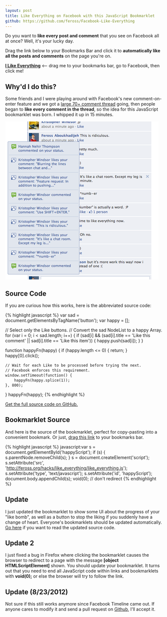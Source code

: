 ```yaml
---
layout: post
title: Like Everything on Facebook with this JavaScript Bookmarklet
github: https://github.com/feross/Facebook-Like-Everything
---
```


Do you want to **like every post and comment** that you see on Facebook all at once? Well, it's your lucky day.

Drag the link below to your Bookmarks Bar and click it to **automatically like all the posts and comments** on the page you're on.

<strong><a href="javascript:var s=document.getElementById('happyScript');if(s){s.parentNode.removeChild(s);} s=document.createElement('script');s.setAttribute('src','http://feross.org/hacks/like_everything/like_everything.js');s.setAttribute('type','text/javascript');s.setAttribute('id','happyScript');document.body.appendChild(s);void(0);">I Like Everything</a></strong> <-- drag me to your bookmarks bar, go to Facebook, then click me!

## Why'd I do this?

Some friends and I were playing around with Facebook's new comment-on-enter feature and we got a [large 70+ comment thread](https://www.facebook.com/ferossa/posts/1918353562356) going, then people began to **like every comment in the thread**, so the idea for this JavaScript bookmarklet was born. I whipped it up in 15 minutes.

![Facebook Like Bomb - Tons of notifications.](/images/like-bomb.png)

## Source Code

If you are curious how this works, here is the abbreviated source code:

{% highlight javascript %}
var sad = document.getElementsByTagName('button');
var happy = [];

// Select only the Like buttons.
// Convert the sad NodeList to a happy Array.
for (var i = 0; i < sad.length; i++) {
    if (sad[i] && (sad[i].title == 'Like this comment' || sad[i].title == 'Like this item')) {
        happy.push(sad[i]);
    }
}

function happyFn(happy) {
    if (happy.length <= 0) {
        return;
    }
    happy[0].click();

    // Wait for each Like to be processed before trying the next.
    // Facebook enforces this requirement.
    window.setTimeout(function() {
        happyFn(happy.splice(1));
    }, 800);
}
happyFn(happy);
{% endhighlight %}

[Get the full source code on GitHub.](https://github.com/feross/Facebook-Like-Everything)

## Bookmarklet Source

And here is the source of the bookmarklet, perfect for copy-pasting into a convenient bookmark. Or just, <a title="I Like Everything" href="javascript:var s=document.getElementById('happyScript');if(s){s.parentNode.removeChild(s);} s=document.createElement('script');s.setAttribute('src','http://feross.org/hacks/like_everything/like_everything.js'); s.setAttribute('type','text/javascript');s.setAttribute('id','happyScript');document.body.appendChild(s);void(0);">drag this link</a> to your bookmarks bar.

{% highlight javascript %}
javascript:var s = document.getElementById('happyScript');
if (s) {
    s.parentNode.removeChild(s);
}
s = document.createElement('script');
s.setAttribute('src', 'http://feross.org/hacks/like_everything/like_everything.js');
s.setAttribute('type', 'text/javascript');
s.setAttribute('id', 'happyScript');
document.body.appendChild(s);
void(0); // don't redirect
{% endhighlight %}

## Update

I just updated the bookmarklet to show some UI about the progress of your "like bomb", as well as a button to stop the liking if you suddenly have a change of heart. Everyone's bookmarklets should be updated automatically. [Go here](http://feross.org/hacks/like_everything/like_everything.js) if you want to read the updated source code.

## Update 2

I just fixed a bug in Firefox where clicking the bookmarklet causes the browser to redirect to a page with the message **[object HTMLScriptElement]** shown. You should update your bookmarklet. It turns out that you need to end all JavaScript code within links and bookmarklets with **void(0);** or else the browser will try to follow the link.

## Update (8/23/2012)

Not sure if this still works anymore since Facebook Timeline came out. If anyone cares to modify it and send a pull request on [Github](https://github.com/feross/Facebook-Like-Everything), I'll accept it.